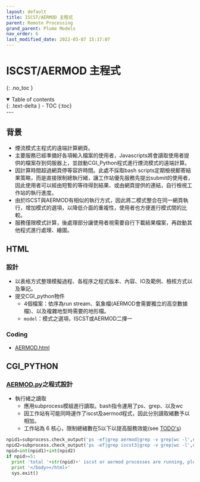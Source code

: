 ```yaml
---
layout: default
title: ISCST/AERMOD 主程式
parent: Remote Processing
grand_parent: Plume Models
nav_order: 6
last_modified_date: 2022-03-07 15:17:07
---
```

# ISCST/AERMOD 主程式
{: .no_toc }

<details open markdown="block">
  <summary>
    Table of contents
  </summary>
  {: .text-delta }
- TOC
{:toc}
</details>
---

## 背景
- 煙流模式主程式的遠端計算網頁。
- 主要服務已經準備好各項輸入檔案的使用者，Javascripts將會讀取使用者提供的檔案存到伺服器上，並啟動CGI_Python程式進行煙流模式的遠端計算。
- 因計算時間超過網頁停等容許時間。此處不採取bash scripts定期檢視郵寄結果策略，而是直接限制總執行緒，讓工作站優先服務先提出submit的使用者，因此使用者可以經由短暫的等待得到結果、或由網頁提供的連結，自行檢視工作站的執行進度。
- 由於ISCST與AERMOD有相似的執行方式，因此將二模式整合在同一網頁執行，增加模式的選項，以降低介面的重複性，使用者也方便進行模式間的比較。
- 服務僅限模式計算，後處理部分讓使用者視需要自行下載結果檔案，再啟動其他程式進行處理、繪圖。

## HTML
### 設計
- 以表格方式整理模擬過程、各程序之程式版本、內容、IO及範例、檢核方式以及筆記。
- 提交CGI_python物件
  - 4個檔案：依序為run stream、氣象檔(AERMOD會需要獨立的高空數據檔)、以及複雜地型時需要的地形檔。
  - `model`：模式之選項，ISCST或AERMOD二擇一

### Coding
- [AERMOD.html](https://github.com/sinotec2/CGI_Pythons/blob/main/isc/AERMOD.html)

## CGI_PYTHON
### [AERMOD.py](https://github.com/sinotec2/CGI_Pythons/blob/main/isc/AERMOD.py)之程式設計
- 執行緒之讀取
  - 應用subprocess模組進行讀取。bash指令運用了ps、grep、以及wc
  - 因工作站有可能同時運作了iscst及aermod程式，因此分別讀取緒數予以相加。
  - 工作站為 6 核心，限制總緒數在5以下以提高服務效能(see [TODO's]())

```python
npid1=subprocess.check_output('ps -ef|grep aermod|grep -v grep|wc -l',shell=True).decode('utf8').strip('\n')
npid2=subprocess.check_output('ps -ef|grep iscst3|grep -v grep|wc -l',shell=True).decode('utf8').strip('\n')
npid=int(npid1)+int(npid2)
if npid>=5:
  print 'total '+str(npid)+' iscst or aermod processes are running, please wait. </br>'
  print '</body></html>'
  sys.exit()
```
